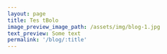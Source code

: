 ```yaml
---
layout: page
title: Tes tBolo
image_preview_image_path: /assets/img/blog-1.jpg
text_preview: Some text
permalink: '/blog/:title'
---
```


